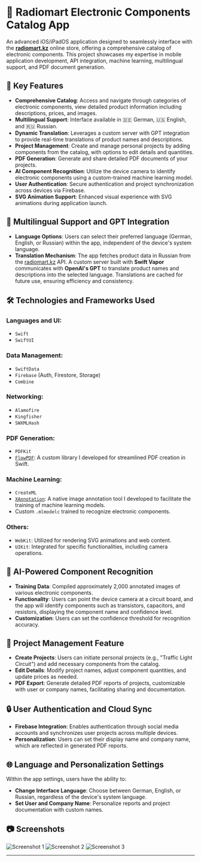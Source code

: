 # 📱 Radiomart Electronic Components Catalog App

An advanced iOS/iPadOS application designed to seamlessly interface with the **[radiomart.kz](https://radiomart.kz)** online store, offering a comprehensive catalog of electronic components. This project showcases my expertise in mobile application development, API integration, machine learning, multilingual support, and PDF document generation.

## 🚀 Key Features

- **Comprehensive Catalog**: Access and navigate through categories of electronic components, view detailed product information including descriptions, prices, and images.
- **Multilingual Support**: Interface available in 🇩🇪 German, 🇺🇸 English, and 🇷🇺 Russian.
- **Dynamic Translation**: Leverages a custom server with GPT integration to provide real-time translations of product names and descriptions.
- **Project Management**: Create and manage personal projects by adding components from the catalog, with options to edit details and quantities.
- **PDF Generation**: Generate and share detailed PDF documents of your projects.
- **AI Component Recognition**: Utilize the device camera to identify electronic components using a custom-trained machine learning model.
- **User Authentication**: Secure authentication and project synchronization across devices via Firebase.
- **SVG Animation Support**: Enhanced visual experience with SVG animations during application launch.

## 🧠 Multilingual Support and GPT Integration

- **Language Options**: Users can select their preferred language (German, English, or Russian) within the app, independent of the device's system language.
- **Translation Mechanism**: The app fetches product data in Russian from the [radiomart.kz](https://radiomart.kz) API. A custom server built with **Swift Vapor** communicates with **OpenAI's GPT** to translate product names and descriptions into the selected language. Translations are cached for future use, ensuring efficiency and consistency.

## 🛠 Technologies and Frameworks Used

### Languages and UI:
- `Swift`
- `SwiftUI`

### Data Management:
- `SwiftData`
- `Firebase` (Auth, Firestore, Storage)
- `Combine`

### Networking:
- `Alamofire`
- `Kingfisher`
- `SWXMLHash`

### PDF Generation:
- `PDFKit`
- [`FlowPDF`](https://github.com/XMaster-Denis/FlowPDF): A custom library I developed for streamlined PDF creation in Swift.

### Machine Learning:
- `CreateML`
- [`XAnnotation`](https://github.com/XMaster-Denis/XAnnotation): A native image annotation tool I developed to facilitate the training of machine learning models.
- Custom `.mlmodelc` trained to recognize electronic components.

### Others:
- `WebKit`: Utilized for rendering SVG animations and web content.
- `UIKit`: Integrated for specific functionalities, including camera operations.

## 📸 AI-Powered Component Recognition

- **Training Data**: Compiled approximately 2,000 annotated images of various electronic components.
- **Functionality**: Users can point the device camera at a circuit board, and the app will identify components such as transistors, capacitors, and resistors, displaying the component name and confidence level.
- **Customization**: Users can set the confidence threshold for recognition accuracy.

## 📁 Project Management Feature

- **Create Projects**: Users can initiate personal projects (e.g., "Traffic Light Circuit") and add necessary components from the catalog.
- **Edit Details**: Modify project names, adjust component quantities, and update prices as needed.
- **PDF Export**: Generate detailed PDF reports of projects, customizable with user or company names, facilitating sharing and documentation.

## 🔒 User Authentication and Cloud Sync

- **Firebase Integration**: Enables authentication through social media accounts and synchronizes user projects across multiple devices.
- **Personalization**: Users can set their display name and company name, which are reflected in generated PDF reports.

## 🌐 Language and Personalization Settings

Within the app settings, users have the ability to:
- **Change Interface Language**: Choose between German, English, or Russian, regardless of the device's system language.
- **Set User and Company Name**: Personalize reports and project documentation with custom names.

## 📷 Screenshots

![Screenshot 1](https://github.com/XMaster-Denis/RadiomartApp/raw/main/Screenshots/screenshot1.png)
![Screenshot 2](https://github.com/XMaster-Denis/RadiomartApp/raw/main/Screenshots/screenshot2.png)
![Screenshot 3](https://github.com/XMaster-Denis/RadiomartApp/raw/main/Screenshots/screenshot3.png)

---
